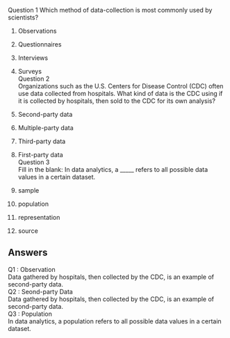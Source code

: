 Question 1
Which method of data-collection is most commonly used by scientists?  


1. Observations


2. Questionnaires


3. Interviews


4. Surveys  
Question 2  
Organizations such as the U.S. Centers for Disease Control (CDC) often use data collected from hospitals. What kind of data is the CDC using if it is collected by hospitals, then sold to the CDC for its own analysis? 
  

1. Second-party data


2. Multiple-party data


3. Third-party data


4. First-party data  
Question 3  
Fill in the blank: In data analytics, a _____ refers to all possible data values in a certain dataset. 
  
1. sample


2. population


3. representation


4. source


## Answers 
Q1 : Observation  
Data gathered by hospitals, then collected by the CDC, is an example of second-party data.  
Q2 : Seond-party Data  
Data gathered by hospitals, then collected by the CDC, is an example of second-party data.   
Q3 : Population  
In data analytics, a population refers to all possible data values in a certain dataset. 
